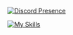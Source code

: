 [![Discord Presence](https://lanyard.cnrad.dev/api/515936835944448020)](https://discord.com/users/515936835944448020)

[![My Skills](https://skillicons.dev/icons?i=html,css,discord)](https://skillicons.dev)
